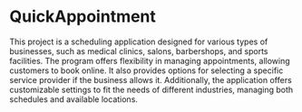 # QuickAppointment
This project is a scheduling application designed for various types of businesses, such as medical clinics, salons, barbershops, and sports facilities. The program offers flexibility in managing appointments, allowing customers to book online. It also provides options for selecting a specific service provider if the business allows it. Additionally, the application offers customizable settings to fit the needs of different industries, managing both schedules and available locations.
